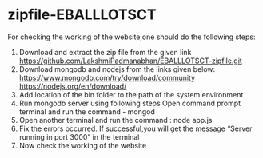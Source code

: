 # zipfile-EBALLLOTSCT
For checking the working of the website,one should do the following steps:
 1. Download and extract  the zip file from the given link
      https://github.com/LakshmiPadmanabhan/EBALLLOTSCT-zipfile.git
 2. Download mongodb and nodejs from the links given below:
      https://www.mongodb.com/try/download/community
      https://nodejs.org/en/download/
 3. Add location of the bin folder to the path of the system environment
 4. Run mongodb server using following steps
     Open command prompt terminal and run the command - mongod
 5. Open another terminal and run the command :
      node app.js
 6. Fix the errors occurred.
      If successful,you will get the message “Server running in port 3000” in the terminal
 7. Now check the working of the website
